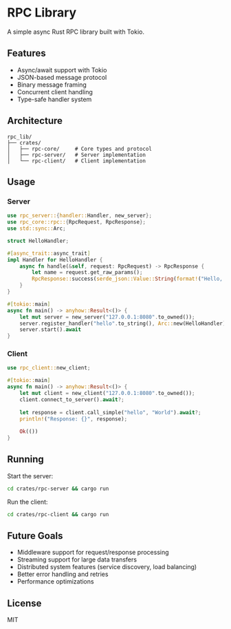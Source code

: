 # RPC Library

A simple async Rust RPC library built with Tokio.

## Features

- Async/await support with Tokio
- JSON-based message protocol
- Binary message framing
- Concurrent client handling
- Type-safe handler system

## Architecture

```
rpc_lib/
├── crates/
│   ├── rpc-core/     # Core types and protocol
│   ├── rpc-server/   # Server implementation
│   └── rpc-client/   # Client implementation
```

## Usage

### Server

```rust
use rpc_server::{handler::Handler, new_server};
use rpc_core::rpc::{RpcRequest, RpcResponse};
use std::sync::Arc;

struct HelloHandler;

#[async_trait::async_trait]
impl Handler for HelloHandler {
    async fn handle(&self, request: RpcRequest) -> RpcResponse {
        let name = request.get_raw_params();
        RpcResponse::success(serde_json::Value::String(format!("Hello, {}!", name.trim())))
    }
}

#[tokio::main]
async fn main() -> anyhow::Result<()> {
    let mut server = new_server("127.0.0.1:8080".to_owned());
    server.register_handler("hello".to_string(), Arc::new(HelloHandler));
    server.start().await
}
```

### Client

```rust
use rpc_client::new_client;

#[tokio::main]
async fn main() -> anyhow::Result<()> {
    let mut client = new_client("127.0.0.1:8080".to_owned());
    client.connect_to_server().await?;
    
    let response = client.call_simple("hello", "World").await?;
    println!("Response: {}", response);
    
    Ok(())
}
```

## Running

Start the server:
```bash
cd crates/rpc-server && cargo run
```

Run the client:
```bash
cd crates/rpc-client && cargo run
```

## Future Goals

- Middleware support for request/response processing
- Streaming support for large data transfers
- Distributed system features (service discovery, load balancing)
- Better error handling and retries
- Performance optimizations

## License

MIT
